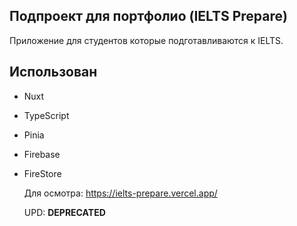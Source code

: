 ## Подпроект для портфолио (IELTS Prepare)
Приложение для студентов которые подготавливаются к IELTS.

## Использован
- Nuxt
- TypeScript
- Pinia
- Firebase
- FireStore

  Для осмотра: https://ielts-prepare.vercel.app/

  UPD: **DEPRECATED**
